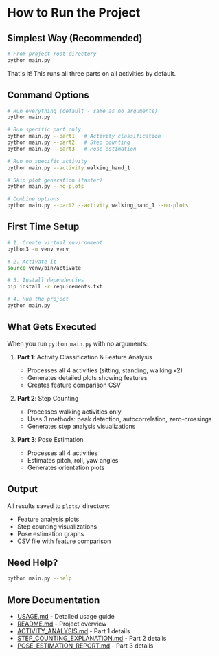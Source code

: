 # How to Run the Project

## Simplest Way (Recommended)

```bash
# From project root directory
python main.py
```

That's it! This runs all three parts on all activities by default.

## Command Options

```bash
# Run everything (default - same as no arguments)
python main.py

# Run specific part only
python main.py --part1   # Activity classification
python main.py --part2   # Step counting
python main.py --part3   # Pose estimation

# Run on specific activity
python main.py --activity walking_hand_1

# Skip plot generation (faster)
python main.py --no-plots

# Combine options
python main.py --part2 --activity walking_hand_1 --no-plots
```

## First Time Setup

```bash
# 1. Create virtual environment
python3 -m venv venv

# 2. Activate it
source venv/bin/activate

# 3. Install dependencies
pip install -r requirements.txt

# 4. Run the project
python main.py
```

## What Gets Executed

When you run `python main.py` with no arguments:

1. **Part 1**: Activity Classification & Feature Analysis
   - Processes all 4 activities (sitting, standing, walking x2)
   - Generates detailed plots showing features
   - Creates feature comparison CSV

2. **Part 2**: Step Counting
   - Processes walking activities only
   - Uses 3 methods: peak detection, autocorrelation, zero-crossings
   - Generates step analysis visualizations

3. **Part 3**: Pose Estimation
   - Processes all 4 activities
   - Estimates pitch, roll, yaw angles
   - Generates orientation plots

## Output

All results saved to `plots/` directory:
- Feature analysis plots
- Step counting visualizations  
- Pose estimation graphs
- CSV file with feature comparison

## Need Help?

```bash
python main.py --help
```

## More Documentation

- [USAGE.md](../USAGE.md) - Detailed usage guide
- [README.md](../README.md) - Project overview
- [ACTIVITY_ANALYSIS.md](ACTIVITY_ANALYSIS.md) - Part 1 details
- [STEP_COUNTING_EXPLANATION.md](STEP_COUNTING_EXPLANATION.md) - Part 2 details
- [POSE_ESTIMATION_REPORT.md](POSE_ESTIMATION_REPORT.md) - Part 3 details
